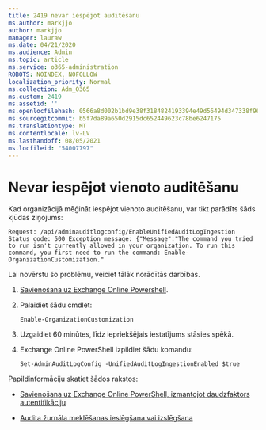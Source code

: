 ```yaml
---
title: 2419 nevar iespējot auditēšanu
ms.author: markjjo
author: markjjo
manager: lauraw
ms.date: 04/21/2020
ms.audience: Admin
ms.topic: article
ms.service: o365-administration
ROBOTS: NOINDEX, NOFOLLOW
localization_priority: Normal
ms.collection: Adm_O365
ms.custom: 2419
ms.assetid: ''
ms.openlocfilehash: 0566a8d002b1bd9e38f3184824193394e49d56494d347338f96cfcdfdb758f4c
ms.sourcegitcommit: b5f7da89a650d2915dc652449623c78be6247175
ms.translationtype: MT
ms.contentlocale: lv-LV
ms.lasthandoff: 08/05/2021
ms.locfileid: "54007797"
---
```

# <a name="unable-to-enable-unified-auditing"></a>Nevar iespējot vienoto auditēšanu

Kad organizācijā mēģināt iespējot vienoto auditēšanu, var tikt parādīts šāds kļūdas ziņojums:

```
Request: /api/adminauditlogconfig/EnableUnifiedAuditLogIngestion Status code: 500 Exception message: {"Message":"The command you tried to run isn't currently allowed in your organization. To run this command, you first need to run the command: Enable-OrganizationCustomization."
```

Lai novērstu šo problēmu, veiciet tālāk norādītās darbības.

1. [Savienošana uz Exchange Online Powershell](https://docs.microsoft.com/powershell/exchange/exchange-online/connect-to-exchange-online-powershell/connect-to-exchange-online-powershell).

2. Palaidiet šādu cmdlet:

   ```
   Enable-OrganizationCustomization
   ```

3. Uzgaidiet 60 minūtes, līdz iepriekšējais iestatījums stāsies spēkā.

4. Exchange Online PowerShell izpildiet šādu komandu:

   ```
   Set-AdminAuditLogConfig -UnifiedAuditLogIngestionEnabled $true
   ```

Papildinformāciju skatiet šādos rakstos:

- [Savienošana uz Exchange Online PowerShell, izmantojot daudzfaktors autentifikāciju](https://docs.microsoft.com/powershell/exchange/exchange-online/connect-to-exchange-online-powershell/mfa-connect-to-exchange-online-powershell)

-  [Audita žurnāla meklēšanas ieslēgšana vai izslēgšana](https://docs.microsoft.com/microsoft-365/compliance/turn-audit-log-search-on-or-off)
